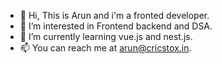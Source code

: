 - 👋 Hi, This is Arun and i'm a fronted developer.
- 👀 I’m interested in Frontend backend and DSA.
- 🌱 I’m currently learning  vue.js and nest.js.
- 📫 You can reach me at arun@cricstox.in.

<!---
ArunAtCricstox/ArunAtCricstox is a ✨ special ✨ repository because its `README.md` (this file) appears on your GitHub profile.
You can click the Preview link to take a look at your changes.
--->
